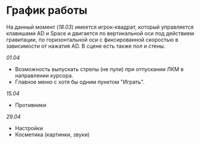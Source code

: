 # График работы

На данный момент (_18.03_) имеется игрок-квадрат, который управляется клавишами AD и Space
и двигается по вертикальной оси под действием гравитации,
по горизонтальной оси с фиксированной скоростью в зависимости от нажатия AD.
В сцене есть также пол и стены.

_01.04_
- Возможность выпускать стрелы (не пули) при отпускании ЛКМ в направлении курсора.
- Главное меню с хотя бы одним пунктом "Играть".

_15.04_
- Противники

_29.04_
- Настройки
- Косметика (картинки, звуки)
